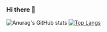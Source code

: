### Hi there 👋


![Anurag's GitHub stats](https://github-readme-stats.vercel.app/api?username=Phu0903&show_icons=true&theme=radical)
[![Top Langs](https://github-readme-stats.vercel.app/api/top-langs/?username=Phu090&layout=compact)](https://github.com/anuraghazra/github-readme-stats)


